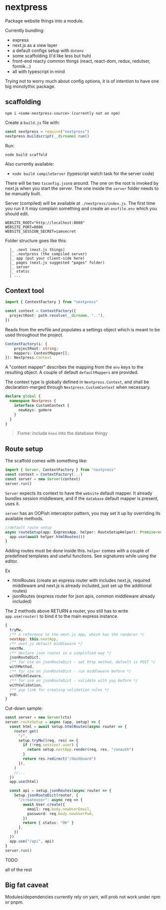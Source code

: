 # nextpress

Package website things into a module.

Currently bundling:

- express
- next.js as a view layer
- a default configs setup with `dotenv`
- some scaffolding (I'd like less but huh)
- front-end reacty common things (react, react-dom, redux, redutser, formik...)
- all with typescript in mind

Trying not to worry much about config options, it is of intention to have one big monolythic package.

## scaffolding

```
npm i <some-nextpress-source> (currently not on npm)
```

Create a `build.js` file with:

```js
const nextpress = require("nextpress")
nextpress.buildscript(__dirname).run()
```

Run:

```
node build scaffold
```

Also currently available:

- `node build compileServer` (typescript watch task for the server code)

There will be two `tsconfig.json`s around. The one on the root is invoked by next.js when you start the server. The one inside the `server` folder needs to be manually built.

Server (compiled) will be available at `./nextpress/index.js`. The first time you run it it may complain something and create an `envfile.env` which you should edit.

```
WEBSITE_ROOT="http://localhost:8080"
WEBSITE_PORT=8080
WEBSITE_SESSION_SECRET=iamsecret
```

Folder structure goes like this:

```
  |_ .next (next.js things)
  |_ .nextpress (the compiled server)
  |_ app (put your client-side here)
  |_ pages (next.js suggested "pages" folder)
  |_ server
  |_ static
  | ...
```

## Context tool

```typescript
import { ContextFactory } from "nextpress"

const context = ContextFactory({
  projectRoot: path.resolve(__dirname, ".."),
})
```

Reads from the envfile and populates a settings object which is meant to be used throughout the project.

```typescript
ContextFactory(i: {
    projectRoot: string;
    mappers: ContextMapper[];
}): Nextpress.Context
```

A "context mapper" describes the mapping from the `env` keys to the resulting object. A couple of default `defaultMappers` are provided.

The context type is globally defined in `Nextpress.Context`, and shall be declaration-merged through `Nextpress.CustomContext` when necessary.

```typescript
declare global {
  namespace Nextpress {
    interface CustomContext {
      newKeys: goHere
    }
  }
}
```

> Fixme: include `knex` into the database thingy

## Route setup

The scaffold comes with something like:

```typescript
import { Server, ContextFactory } from "nextpress"
const context = ContextFactory(...)
const server = new Server(context)
server.run()
```

`Server` expects its context to have the `website` default mapper. It already bundles session middleware, and if the `database` default mapper is present, uses it.

`server` has an OOPish interceptor pattern, you may set it up by overriding its available methods.

```ts
//default route setup
async routeSetup(app: ExpressApp, helper: RouteSetupHelper): Promise<void> {
  app.use(await helper.htmlRoutes())
}
```

Adding routes must be done inside this. `helper` comes with a couple of predefined templates and useful functions. See signatures while using the editor.

Ex

- htmlRoutes (create an express router with includes next.js, required middleware and next.js is already included, just set up the additional routes)
- jsonRoutes (express router for json apis, common middleware already included)

The 2 methods above RETURN a router, you still has to write `app.use(router)` to bind it to the main express instance.

```js
{
  tryMw,
  /** a reference to the next.js app, which has the renderer */
  nextApp: this.nextApp,
  /** next.js default middleware */
  nextMw,
  /** declare json routes in a simplified way */
  jsonRouteDict,
  /** for use on jsonRouteDict - set http method, default is POST */
  withMethod,
  /** for use on jsonRouteDict - run middleware before */
  withMiddleware,
  /** for use on jsonRouteDict - validate with yup before */
  withValidation,
  /** yup link for creating validation rules */
  yup,
}
```

Cut-down sample:

```ts
const server = new Server(ctx)
server.routeSetup = async (app, setup) => {
  const html = await setup.htmlRoutes(async router => {
    router.get(
      "/",
      setup.tryMw((req, res) => {
        if (!req.session!.user) {
          return setup.nextApp.render(req, res, "/unauth")
        }
        return res.redirect("/dashboard")
      }),
    )
    //...
  })
  app.use(html)

  const api = setup.jsonRoutes(async router => {
    Setup.jsonRouteDict(router, {
      "/createuser": async req => {
        await User.create({
          email: req.body.newUserEmail,
          password: req.body.newUserPwd,
        })
        return { status: "OK" }
      },
    })
  })
  app.use("/api", api)
}
server.run()
```

TODO

all of the rest

## Big fat caveat

Modules/dependencies currently rely on yarn, will prob not work under npm or pnpm.
